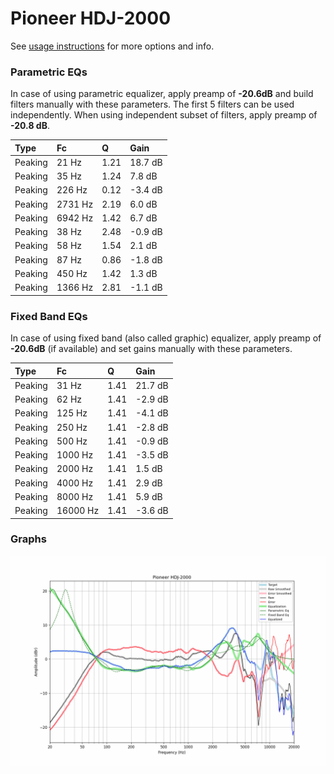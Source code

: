 # Pioneer HDJ-2000
See [usage instructions](https://github.com/jaakkopasanen/AutoEq#usage) for more options and info.

### Parametric EQs
In case of using parametric equalizer, apply preamp of **-20.6dB** and build filters manually
with these parameters. The first 5 filters can be used independently.
When using independent subset of filters, apply preamp of **-20.8 dB**.

| Type    | Fc      |    Q | Gain    |
|:--------|:--------|:-----|:--------|
| Peaking | 21 Hz   | 1.21 | 18.7 dB |
| Peaking | 35 Hz   | 1.24 | 7.8 dB  |
| Peaking | 226 Hz  | 0.12 | -3.4 dB |
| Peaking | 2731 Hz | 2.19 | 6.0 dB  |
| Peaking | 6942 Hz | 1.42 | 6.7 dB  |
| Peaking | 38 Hz   | 2.48 | -0.9 dB |
| Peaking | 58 Hz   | 1.54 | 2.1 dB  |
| Peaking | 87 Hz   | 0.86 | -1.8 dB |
| Peaking | 450 Hz  | 1.42 | 1.3 dB  |
| Peaking | 1366 Hz | 2.81 | -1.1 dB |

### Fixed Band EQs
In case of using fixed band (also called graphic) equalizer, apply preamp of **-20.6dB**
(if available) and set gains manually with these parameters.

| Type    | Fc       |    Q | Gain    |
|:--------|:---------|:-----|:--------|
| Peaking | 31 Hz    | 1.41 | 21.7 dB |
| Peaking | 62 Hz    | 1.41 | -2.9 dB |
| Peaking | 125 Hz   | 1.41 | -4.1 dB |
| Peaking | 250 Hz   | 1.41 | -2.8 dB |
| Peaking | 500 Hz   | 1.41 | -0.9 dB |
| Peaking | 1000 Hz  | 1.41 | -3.5 dB |
| Peaking | 2000 Hz  | 1.41 | 1.5 dB  |
| Peaking | 4000 Hz  | 1.41 | 2.9 dB  |
| Peaking | 8000 Hz  | 1.41 | 5.9 dB  |
| Peaking | 16000 Hz | 1.41 | -3.6 dB |

### Graphs
![](./Pioneer%20HDJ-2000.png)